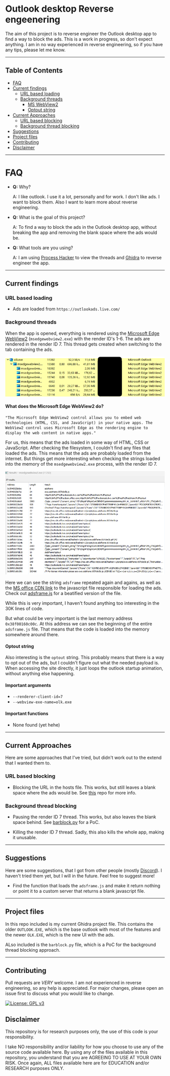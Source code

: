 # Outlook desktop Reverse engeenering

The aim of this project is to reverse engineer the Outlook desktop app to find a way to block the ads. This is a work in progress, so don't expect anything. I am in no way experienced in reverse engineering, so if you have any tips, please let me know.

---

## Table of Contents

- [FAQ](#faq)
- [Current findings](#current-findings)
  - [URL based loading](#url-based-loading)
  - [Background threads](#background-threads)
    - [MS WebView2](#what-does-the-microsoft-edge-webview2-do)
    - [Optout string](#optout-string)
- [Current Approaches](#current-approaches)
  - [URL based blocking](#url-based-blocking)
  - [Background thread blocking](#background-thread-blocking)
- [Suggestions](#suggestions)
- [Project files](#project-files)
- [Contributing](#contributing)
- [Disclaimer](#disclaimer)

---

# FAQ

- **Q:** Why?

    A: I like outlook. I use it a lot, personally and for work. I don't like ads. I want to block them. Also I want to learn more about reverse engineering.

- **Q:** What is the goal of this project?

    A: To find a way to block the ads in the Outlook desktop app, without breaking the app and removing the blank space where the ads would be.

- **Q:** What tools are you using?

    A: I am using [Process Hacker](https://processhacker.sourceforge.io/) to view the threads and [Ghidra](https://ghidra-sre.org/) to reverse engineer the app.

---

## Current findings

### URL based loading

- Ads are loaded from `https://outlookads.live.com/`

### Background threads

When the app is opened, everything is rendered using the [Microsoft Edge WebView2](https://developer.microsoft.com/en-us/microsoft-edge/webview2/) (`msedgewebview2.exe`) with the render ID's 1-6. The ads are rendered in the render ID 7. This thread gets created when switching to the tab containing the ads.

![Threads](images/PHoverview.png)

#### What does the Microsoft Edge WebView2 do?

```text
"The Microsoft Edge WebView2 control allows you to embed web technologies (HTML, CSS, and JavaScript) in your native apps. The WebView2 control uses Microsoft Edge as the rendering engine to display the web content in native apps."
```

For us, this means that the ads loaded in some way of HTML, CSS or JavaScript. After checking the filesystem, I couldn't find any files that loaded the ads. This means that the ads are probably loaded from the internet. But things get more interesting when checking the strings loaded into the memory of the `msedgewebview2.exe` process, with the render ID 7.

![Strings](images/PHadsframeStrings.png)

Here we can see the string `adsframe` repeated again and agains, as well as the [MS office CDN link](https://res.cdn.office.net/owamail/hashed-v1/scripts/owa.adsframe.857c6e5b.js) to the javascript file responsible for loading the ads. Check out [adsframe.js](./adsframe.js) for a beatified version of the file.

While this is very important, I haven't found anything too interesting in the 30K lines of code.

But what could be very important is the last memory address `0x38f00160c00c`. At this address we can see the beginning of the entire `adsframe.js` file. That means that the code is loaded into the memory somewhere around there.

#### Optout string

Also interesting is the `optout` string. This probably means that there is a way to opt out of the ads, but I couldn't figure out what the needed payload is. When accessing the site directly, it just loops the outlook startup animation, without anything else happening.

#### Important arguments

- `--renderer-client-id=7`
- `--webview-exe-name=olk.exe`

#### Important functions

- None found (yet hehe)

---

## Current Approaches

Here are some approaches that I've tried, but didn't work out to the extend that I wanted them to.

### URL based blocking

- Blocking the URL in the hosts file. This works, but still leaves a blank space where the ads would be. See [this](https://github.com/Pyenb/Outlook-desktop-ad-blocker/) repo for more info.

### Background thread blocking

- Pausing the render ID 7 thread. This works, but also leaves the blank space behind. See [barblock.py](./barblock.py) for a PoC.

- Killing the render ID 7 thread. Sadly, this also kills the whole app, making it unusable.

---

## Suggestions

Here are some suggestions, that I got from other people (mostly [Discord](https://discord.com/channels/391398885819547652/1200216320839524372)). I haven't tried them yet, but I will in the future. Feel free to suggest more!

- Find the function that loads the `adsframe.js` and make it return nothing or point it to a custom server that returns a blank javascript file.

---

## Project files

In this repo included is my current Ghidra project file. This contains the older `OUTLOOK.EXE`, which is the base outlook with most of the features and the newer `OLK.EXE`, which is the new UI with the ads.

ALso included is the `barblock.py` file, which is a PoC for the background thread blocking approach.

---

## Contributing

Pull requests are *VERY* welcome. I am not experienced in reverse engineering, so any help is appreciated. For major changes, please open an issue first to discuss what you would like to change.

[![License: GPL v3](https://img.shields.io/badge/License-GPLv3-blue.svg)](https://www.gnu.org/licenses/gpl-3.0)

## Disclaimer

This repository is for research purposes only, the use of this code is your responsibility.

I take NO responsibility and/or liability for how you choose to use any of the source code available here. By using any of the files available in this repository, you understand that you are AGREEING TO USE AT YOUR OWN RISK. Once again, ALL files available here are for EDUCATION and/or RESEARCH purposes ONLY.

